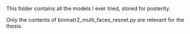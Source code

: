 This folder contains all the models I ever tried, stored for posterity.

Only the contents of binmatr2_multi_faces_resnet.py are relevant for the thesis.